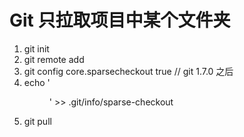 # Git 只拉取项目中某个文件夹

1. git init
2. git remote add <name> <url>
3. git config core.sparsecheckout true  // git 1.7.0 之后
4. echo '<dir>' >> .git/info/sparse-checkout
5. git pull <name> <url>